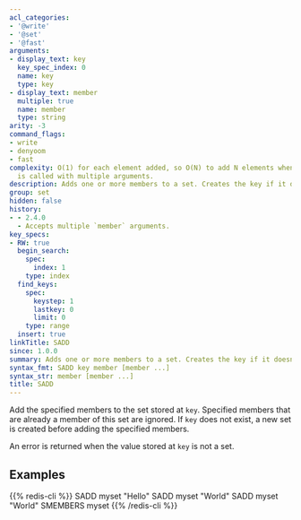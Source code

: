 ```yaml
---
acl_categories:
- '@write'
- '@set'
- '@fast'
arguments:
- display_text: key
  key_spec_index: 0
  name: key
  type: key
- display_text: member
  multiple: true
  name: member
  type: string
arity: -3
command_flags:
- write
- denyoom
- fast
complexity: O(1) for each element added, so O(N) to add N elements when the command
  is called with multiple arguments.
description: Adds one or more members to a set. Creates the key if it doesn't exist.
group: set
hidden: false
history:
- - 2.4.0
  - Accepts multiple `member` arguments.
key_specs:
- RW: true
  begin_search:
    spec:
      index: 1
    type: index
  find_keys:
    spec:
      keystep: 1
      lastkey: 0
      limit: 0
    type: range
  insert: true
linkTitle: SADD
since: 1.0.0
summary: Adds one or more members to a set. Creates the key if it doesn't exist.
syntax_fmt: SADD key member [member ...]
syntax_str: member [member ...]
title: SADD
---
```

Add the specified members to the set stored at `key`.
Specified members that are already a member of this set are ignored.
If `key` does not exist, a new set is created before adding the specified
members.

An error is returned when the value stored at `key` is not a set.

## Examples

{{% redis-cli %}}
SADD myset "Hello"
SADD myset "World"
SADD myset "World"
SMEMBERS myset
{{% /redis-cli %}}

